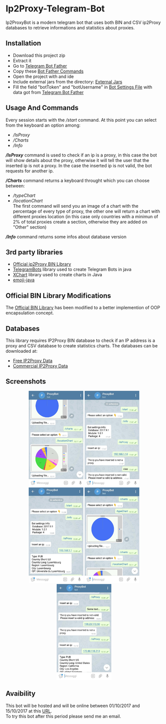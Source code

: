 # Ip2Proxy-Telegram-Bot

Ip2ProxyBot is a modern telegram bot that uses both BIN and CSV ip2Proxy databases to retrieve informations and statistics about proxies. 

Installation 
------------
- Download this project zip 
- Extract it  
- Go to [Telegram Bot Father](https://web.telegram.org/#/im?p=@BotFather) 
- Copy these [Bot Father Commands](BotFatherCommands.txt)
- Open the project with and ide 
- Include external jars from the directory: [External Jars](external%20jars)
- Fill the field "botToken" and "botUsername" in [Bot Settings File](src/BotSettings.java) with data got from [Telegram Bot Father](https://web.telegram.org/#/im?p=@BotFather) 

Usage And Commands
------------------
Every session starts with the */start* command. At this point you can select from the keyboard an option among: 
- */IsProxy*
- */Charts*
- */Info*

***/IsProxy*** command is used to check if an ip is a proxy, in this case the bot will show details about the proxy, otherwise it will tell the user that the inserted ip is not a proxy. In the case the inserted ip is not valid, the bot requests for another ip.  

***/Charts*** command returns a keyboard throught which you can choose between: 
- */typeChart* 
- */locationChart*   
  The first command will send you an image of a chart with the percentage of every type of proxy, the other one will return a chart with different proxies location (in this case only countries with a minimun of 2% of total proxies create a section, otherwise they are added on "Other" section) 
 
 ***/Info*** command returns some infos about database version
 
3rd party libraries 
-------------------
- [Official ip2Proxy BIN Library](https://github.com/ip2location/ip2proxy-java) 
- [TelegramBots](https://github.com/rubenlagus/TelegramBots) library used to create Telegram Bots in java 
- [XChart](https://github.com/timmolter/XChart) library used to create charts in Java
- [emoji-java](https://github.com/vdurmont/emoji-java/releases) 

Official BIN Library Modifications
----------------------------------
The [Official BIN Library](https://github.com/ip2location/ip2proxy-java) has been modified to a better implemention of OOP encapsulation concept. 

Databases 
---------
This library requires IP2Proxy BIN database to check if an IP address is a proxy and  CSV database to create statistics charts. 
The databases can be downloaded at: 
- [Free IP2Proxy Data](http://lite.ip2location.com)
- [Commercial IP2Proxy Data](http://www.ip2location.com/proxy-database)

Screenshots 
----------- 
<p align="center">
 <img src="screenshots/ProxyBot(1).jpeg" width="176" height="308" />
 <img src="screenshots/ProxyBot(2).jpeg" width="176" height="308" />
 <img src="screenshots/ProxyBot(3).jpeg" width="176" height="308" />
 <img src="screenshots/ProxyBot(6).jpeg" width="176" height="308" />
 <img src="screenshots/ProxyBot(7).jpeg" width="176" height="308" />
</p>

Avaibility 
----------
This bot will be hosted and will be online between 01/10/2017 and 15/10/2017 at this [URL](https://web.telegram.org/#/im?p=@IsProxyBot).  
To try this bot after this period please send me an email.

